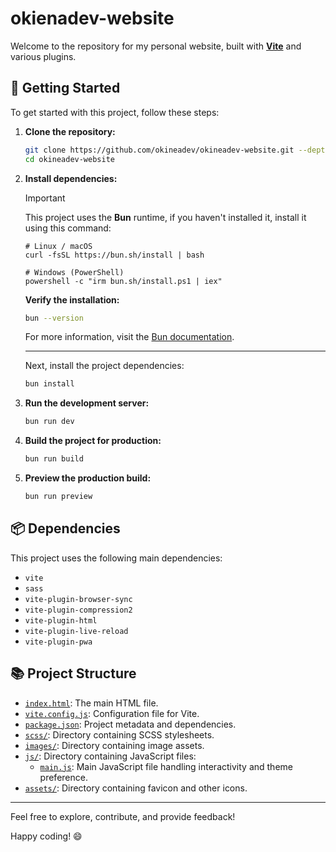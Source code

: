 # okienadev-website

Welcome to the repository for my personal website, built with [**Vite**](https://vite.dev/) and various plugins.

## 🚀 Getting Started

To get started with this project, follow these steps:

1. **Clone the repository:**

   ```sh
   git clone https://github.com/okineadev/okineadev-website.git --depth=1
   cd okineadev-website
   ```

2. **Install dependencies:**

   > [!IMPORTANT]
   > This project uses the **Bun** runtime, if you haven't installed it, install it using this command:

   ```plaintext
   # Linux / macOS
   curl -fsSL https://bun.sh/install | bash

   # Windows (PowerShell)
   powershell -c "irm bun.sh/install.ps1 | iex"
   ```

   **Verify the installation:**

   ```bash
   bun --version
   ```

   For more information, visit the [Bun documentation](https://bun.sh/docs).

   ***

   Next, install the project dependencies:

   ```bash
   bun install
   ```

3. **Run the development server:**

   ```sh
   bun run dev
   ```

4. **Build the project for production:**

   ```sh
   bun run build
   ```

5. **Preview the production build:**

   ```bash
   bun run preview
   ```

## 📦 Dependencies

This project uses the following main dependencies:

- `vite`
- `sass`
- `vite-plugin-browser-sync`
- `vite-plugin-compression2`
- `vite-plugin-html`
- `vite-plugin-live-reload`
- `vite-plugin-pwa`

## 📚 Project Structure

- [`index.html`](./index.html): The main HTML file.
- [`vite.config.js`](./vite.config.js): Configuration file for Vite.
- [`package.json`](./package.json): Project metadata and dependencies.
- [`scss/`](./scss/): Directory containing SCSS stylesheets.
- [`images/`](./images/): Directory containing image assets.
- [`js/`](./js/): Directory containing JavaScript files:
  - [`main.js`](./js/main.js): Main JavaScript file handling interactivity and theme preference.
- [`assets/`](./assets/): Directory containing favicon and other icons.

---

Feel free to explore, contribute, and provide feedback!

Happy coding! 😄
